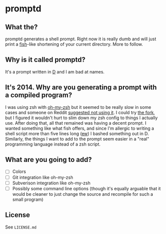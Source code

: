 # promptd

## What the?

promptd generates a shell prompt.
Right now it is really dumb and will just print a
[fish](http://fishshell.com/)-like shortening of your current directory.
More to follow.

## Why is it called promptd?

It's a prompt written in [D](http://dlang.org) and I am bad at names.

## It's 2014. Why are you generating a prompt with a compiled program?

I was using zsh with [oh-my-zsh](https://github.com/robbyrussell/oh-my-zsh)
but it seemed to be really slow in some cases and someone on Reddit
[suggested not using it](http://www.reddit.com/r/programming/comments/pvbfp/zsh_a_bash_alternative_thats_easily_customizable/c3smc2d).
I could try [the fork](https://github.com/sorin-ionescu/prezto),
but I figured it wouldn't hurt to slim down my zsh config
to things I actually use.
After doing that, all that remained was having a decent prompt.
I wanted something like what fish offers, and since I'm allergic
to writing a shell script more than five lines long
([ew](http://www.zsh.org/mla/workers/2009/msg00415.html))
I bashed something out in D.
Similarly, the things I want to add to the prompt seem easier in a "real"
programming language instead of a zsh script.

## What are you going to add?

- [ ] Colors
- [ ] Git integration like oh-my-zsh
- [ ] Subverison integration like oh-my-zsh
- [ ] Possibly some command line options
      (though it's equally arguable that it would be cleaner
       to just change the source and recompile for such a small program)

## License

See `LICENSE.md`
